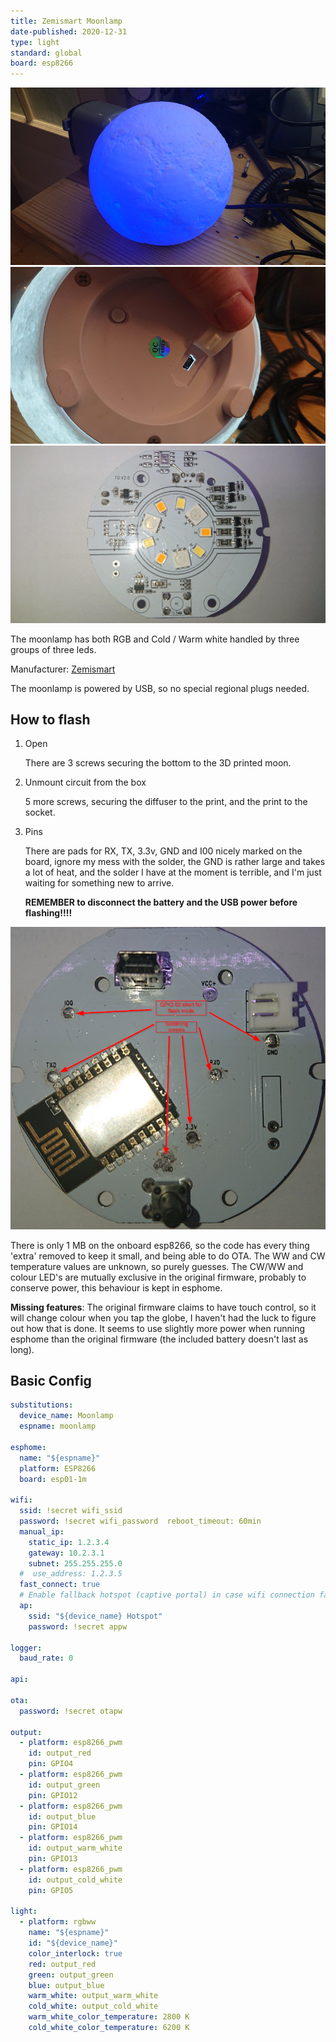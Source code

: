 ```yaml
---
title: Zemismart Moonlamp
date-published: 2020-12-31
type: light
standard: global
board: esp8266
---
```


![Product image](Moonlamp.jpg "Product Image")
![Bottom view](BottomView.jpg "Bottom View")
![LED Layout](LEDLayout.jpg "Bottom View")

The moonlamp has both RGB and Cold / Warm white handled by three groups of three leds.

Manufacturer: [Zemismart](https://www.zemismart.com/products/christmas-gift-led-remote-control-light-compatible-with-alexa-google-home-3d-printing-children-bedroom-colorful-moon-lamp-app-121)

The moonlamp is powered by USB, so no special regional plugs needed.

## How to flash

1. Open

   There are 3 screws securing the bottom to the 3D printed moon.

2. Unmount circuit from the box

   5 more screws, securing the diffuser to the print, and the print to the socket.

3. Pins

   There are pads for RX, TX, 3.3v, GND and I00 nicely marked on the board, ignore my mess with the solder, the GND is rather large and takes a lot of heat, and the solder I have at the moment is terrible, and I'm just waiting for something new to arrive.

   **REMEMBER to disconnect the battery and the USB power before flashing!!!!**

![Soldering points](SolderingPoints.png "Soldering Points")

There is only 1 MB on the onboard esp8266, so the code has every thing 'extra' removed to keep it small, and being able to do OTA.
The WW and CW temperature values are unknown, so purely guesses.
The CW/WW and colour LED's are mutually exclusive in the original firmware, probably to conserve power, this behaviour is kept in esphome.

**Missing features**:
The original firmware claims to have touch control, so it will change colour when you tap the globe, I haven't had the luck to figure out how that is done.
It seems to use slightly more power when running esphome than the original firmware (the included battery doesn't last as long).

## Basic Config

```yaml
substitutions:
  device_name: Moonlamp
  espname: moonlamp

esphome:
  name: "${espname}"
  platform: ESP8266
  board: esp01-1m

wifi:
  ssid: !secret wifi_ssid
  password: !secret wifi_password  reboot_timeout: 60min
  manual_ip:
    static_ip: 1.2.3.4
    gateway: 10.2.3.1
    subnet: 255.255.255.0
  #  use_address: 1.2.3.5
  fast_connect: true
  # Enable fallback hotspot (captive portal) in case wifi connection fails
  ap:
    ssid: "${device_name} Hotspot"
    password: !secret appw

logger:
  baud_rate: 0

api:

ota:
  password: !secret otapw

output:
  - platform: esp8266_pwm
    id: output_red
    pin: GPIO4
  - platform: esp8266_pwm
    id: output_green
    pin: GPIO12
  - platform: esp8266_pwm
    id: output_blue
    pin: GPIO14
  - platform: esp8266_pwm
    id: output_warm_white
    pin: GPIO13
  - platform: esp8266_pwm
    id: output_cold_white
    pin: GPIO5

light:
  - platform: rgbww
    name: "${espname}"
    id: "${device_name}"
    color_interlock: true
    red: output_red
    green: output_green
    blue: output_blue
    warm_white: output_warm_white
    cold_white: output_cold_white
    warm_white_color_temperature: 2800 K
    cold_white_color_temperature: 6200 K
```

